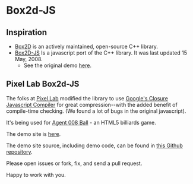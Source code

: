 # Box2d-JS

## Inspiration
* [Box2D](http://www.box2d.org/) is an actively maintained, open-source C++ library.
* [Box2D-JS](http://sourceforge.net/projects/box2d-js/) Is a javascript port of the C++ library. It was last updated 15 May, 2008.
  * See the original demo [here](http://box2d-js.sourceforge.net/).

## Pixel Lab Box2d-JS
The folks at [Pixel Lab](http://thinkpixellab.com) modified the library to use [Google's Closure Javascript Compiler](http://code.google.com/closure/compiler/) for great compression--with the added benefit of compile-time checking. (We found a lot of bugs in the original javascript).

It's being used for [Agent 008 Ball](http://www.agent8ball.com/) - an HTML5 billiards game.

The demo site is [here](http://box2d.thinkpixellab.com/).

The demo site source, including demo code, can be found in [this Github repository](http://github.com/thinkpixellab/box2dWeb).

Please open issues or fork, fix, and send a pull request.

Happy to work with you.
